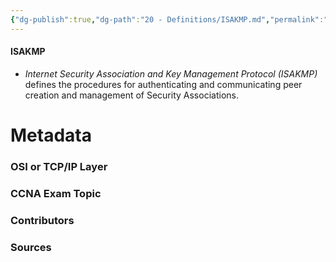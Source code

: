 ```yaml
---
{"dg-publish":true,"dg-path":"20 - Definitions/ISAKMP.md","permalink":"/20-definitions/isakmp/","tags":["defs_ccna"]}
---
```


#### ISAKMP
- *Internet Security Association and Key Management Protocol (ISAKMP)* defines the procedures for authenticating and communicating peer creation and management of Security Associations.


# Metadata
### OSI or TCP/IP Layer

### CCNA Exam Topic

### Contributors

### Sources
